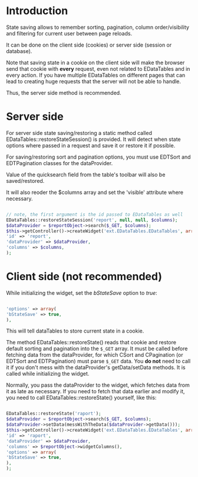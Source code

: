# Introduction #

State saving allows to remember sorting, pagination, column order/visibility and filtering for current user between page reloads.

It can be done on the client side (cookies) or server side (session or database).

Note that saving state in a cookie on the client side will make the browser send that cookie with **every** request, even not related to EDataTables and in every action.
If you have multiple EDataTables on different pages that can lead to creating huge requests that the server will not be able to handle.

Thus, the server side method is recommended.

# Server side #

For server side state saving/restoring a static method called EDataTables::restoreStateSession() is provided.
It will detect when state options where passed in a request and save it or restore it if possible.

For saving/restoring sort and pagination options, you must use EDTSort and EDTPagination classes for the dataProvider.

Value of the quicksearch field from the table's toolbar will also be saved/restored.

It will also reoder the $columns array and set the 'visible' attribute where necessary.

```php

// note, the first argument is the id passed to EDataTables as well
EDataTables::restoreStateSession('report', null, null, $columns);
$dataProvider = $reportObject->search($_GET, $columns);
$this->getController()->createWidget('ext.EDataTables.EDataTables', array(
'id' => 'report',
'dataProvider' => $dataProvider,
'columns' => $columns,
);
```

# Client side (not recommended) #

While initializing the widget, set the _bStateSave_ option to _true_:
```php

'options' => array(
'bStateSave' => true,
),
```

This will tell dataTables to store current state in a cookie.

The method EDataTables::restoreState() reads that cookie and restore default sorting and pagination into the `$_GET` array. It must be called before fetching data from the dataProvider, for which CSort and CPagination (or EDTSort and EDTPagination) must parse `$_GET` data.
You **do not** need to call it if you don't mess with the dataProvider's getData/setData methods. It is called while initializing the widget.

Normally, you pass the dataProvider to the widget, which fetches data from it as late as necessary. If you need to fetch that data earlier and modify it, you need to call EDataTables::restoreState() yourself, like this:
```php

EDataTables::restoreState('raport');
$dataProvider = $reportObject->search($_GET, $columns);
$dataProvider->setData(messWithTheData($dataProvider->getData()));
$this->getController()->createWidget('ext.EDataTables.EDataTables', array(
'id' => 'raport',
'dataProvider' => $dataProvider,
'columns' => $reportObject->widgetColumns(),
'options' => array(
'bStateSave' => true,
),
);
```
